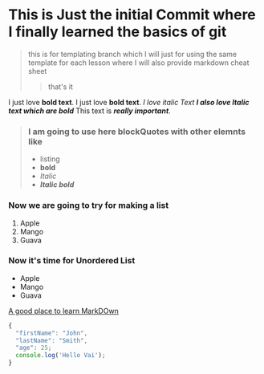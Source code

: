 # This is Just the initial Commit where I finally learned the basics of git
> this is for templating branch which I will just for using the same template for each lesson where I will also provide markdown cheat sheet
>>that's it
>   

I just love **bold text**.
I just love __bold text__.
*I love italic Text*
__*I also love Italic text which are bold*__
This text is ***really important***.

> ### I am going to use here blockQuotes with other elemnts like 
> - listing 
> - **bold**
> - *Italic*
>  - **_Italic bold_**

### Now we are going to try for making a list
1. Apple
2. Mango
3. Guava

### Now it's time for Unordered List
- Apple
- Mango
- Guava

<a href="https://www.markdownguide.org/extended-syntax/#heading-ids">A good place to learn MarkDOwn</a>

```js
{
  "firstName": "John",
  "lastName": "Smith",
  "age": 25;
  console.log('Hello Vai');
}
